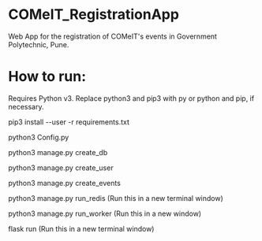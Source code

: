 # COMeIT_RegistrationApp
Web App for the registration of COMeIT's events in Government Polytechnic, Pune.


# How to run:
Requires Python v3. Replace python3 and pip3 with py or python and pip, if necessary.

pip3 install --user -r requirements.txt

python3 Config.py

python3 manage.py create_db

python3 manage.py create_user

python3 manage.py create_events

python3 manage.py run_redis (Run this in a new terminal window)

python3 manage.py run_worker (Run this in a new window)

flask run (Run this in a new terminal window)

